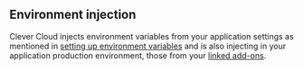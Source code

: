 ## Environment injection

Clever Cloud injects environment variables from your application settings as mentioned in [setting up environment variables](#setting-up-environment-variables-on-clever-cloud) and is also injecting in your application production environment, those from your [linked add-ons](#linking-a-database-or-any-other-add-on-to-your-application).